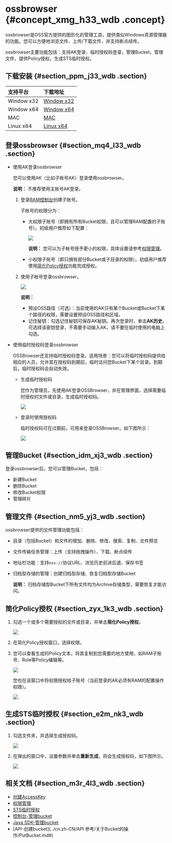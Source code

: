 # ossbrowser {#concept_xmg_h33_wdb .concept}

ossbrowser是OSS官方提供的图形化的管理工具，提供类似Windows资源管理器的功能。您可以方便地浏览文件、上传/下载文件，并支持断点续传。

ossbrowser主要功能包括：支持AK登录、临时授权码登录，管理Bucket，管理文件，提供Policy授权，生成STS临时授权。

## 下载安装 {#section_ppm_j33_wdb .section}

|支持平台|下载地址|
|:---|:---|
|Window x32|[Window x32](https://github.com/aliyun/oss-browser/blob/master/all-releases.md)|
|Window x64|[Window x64](https://github.com/aliyun/oss-browser/blob/master/all-releases.md)|
|MAC|[MAC](https://github.com/aliyun/oss-browser/blob/master/all-releases.md)|
|Linux x64|[Linux x64](https://github.com/aliyun/oss-browser/blob/master/all-releases.md)|

## 登录ossbrowser {#section_mq4_l33_wdb .section}

-   使用AK登录ossbrowser

    您可以使用AK（比如子账号AK）登录使用ossbrowser。

    **说明：** 不推荐使用主账号AK登录。

    1.  登录[RAM控制台](https://ram.console.aliyun.com/)创建子账号。

        子帐号的权限分为：

        -   大权限子账号（即拥有所有Bucket权限，且可以管理RAM配置的子账号）。初级用户推荐如下配置：

            ![](http://static-aliyun-doc.oss-cn-hangzhou.aliyuncs.com/assets/img/4906/6122_zh-CN.png)

            **说明：** 您可以为子帐号授予更小的权限，具体设置请参考[权限管理](../cn.zh-CN//权限管理概述.md#)。

        -   小权限子账号（即只拥有部分Bucket或子目录的权限）。初级用户推荐使用[简化Policy授权](#section_zyx_1k3_wdb)功能完成授权。
    2.  使用子帐号登录ossbrowser。

        ![](http://static-aliyun-doc.oss-cn-hangzhou.aliyuncs.com/assets/img/4906/2995_zh-CN.png)

        **说明：** 

        -   预设OSS路径（可选）：当前使用的AK只有某个Bucket或Bucket下某个路径的权限，需要设置预设OSS路径和区域。
        -   记住秘钥：勾选记住秘钥可保存AK秘钥。再次登录时，单击**AK历史**，可选择该密钥登录，不需要手动输入AK。请不要在临时使用的电脑上勾选。
-   使用临时授权码登录ossbrowser

    OSSBrowser还支持临时授权码登录。适用场景：您可以将临时授权码提供给相应的人员，允许其在授权码到期前，临时访问您Bucket下某个目录。到期后，临时授权码会自动失效。

    -   生成临时授权码

        您作为管理员，先使用AK登录OSSBrowser，并在管理界面，选择需要临时授权的文件或目录，生成临时授权码。

        ![](http://static-aliyun-doc.oss-cn-hangzhou.aliyuncs.com/assets/img/4906/3006_zh-CN.png)

    -   登录时使用授权码

        临时授权码可在过期前，可用来登录OSSBrowser。如下图所示：

        ![](http://static-aliyun-doc.oss-cn-hangzhou.aliyuncs.com/assets/img/4906/3007_zh-CN.png)


## 管理Bucket {#section_idm_xj3_wdb .section}

登录ossbrowser后，您可以管理Bucket，包括：

-   新建Bucket
-   删除Bucket
-   修改Bucket权限
-   管理碎片

## 管理文件 {#section_nm5_yj3_wdb .section}

ossbrowser提供的文件管理功能包括：

-   目录（包括Bucket）和文件的增加、删除、修改、搜索、复制、文件预览

-   文件传输任务管理：上传（支持拖拽操作）、下载、断点续传

-   地址栏功能：支持`oss://`协议URL、浏览历史前进后退、保存书签

-   归档型存储的管理：创建归档型存储、恢复归档型存储Bucket

    **说明：** 归档存储型Bucket下所有文件均为Archive存储类型，需要恢复才能访问。


## 简化Policy授权 {#section_zyx_1k3_wdb .section}

1.  勾选一个或多个需要授权的文件或目录，并单击**简化Policy授权**。

    ![](http://static-aliyun-doc.oss-cn-hangzhou.aliyuncs.com/assets/img/4906/2998_zh-CN.png)

2.  在简化Policy授权窗口，选择权限。
3.  您可以查看生成的Policy文本，将其复制到您需要的地方使用，如RAM子账号、Role等Policy编辑等。

    ![](http://static-aliyun-doc.oss-cn-hangzhou.aliyuncs.com/assets/img/4906/2999_zh-CN.png)

    您也在该窗口中将权限授权给子账号（当前登录的AK必须有RAM的配置操作权限）。

    ![](http://static-aliyun-doc.oss-cn-hangzhou.aliyuncs.com/assets/img/4906/3000_zh-CN.png)


## 生成STS临时授权 {#section_e2m_nk3_wdb .section}

1.  勾选文件夹，并选择生成授权码。

    ![](http://static-aliyun-doc.oss-cn-hangzhou.aliyuncs.com/assets/img/4906/3004_zh-CN.png)

2.  在弹出的窗口中，设置参数并单击**重新生成**，将会生成授权码，如下图所示。

    ![](http://static-aliyun-doc.oss-cn-hangzhou.aliyuncs.com/assets/img/4906/3005_zh-CN.png)


## 相关文档 {#section_m3r_4l3_wdb .section}

-   [创建AccessKey](https://help.aliyun.com/document_detail/53045.html)
-   [权限管理](../cn.zh-CN//权限管理概述.md#)
-   [STS临时授权](../cn.zh-CN//STS临时授权访问.md#)
-   [控制台-管理bucket](../cn.zh-CN//创建存储空间.md#)
-   [Java SDK-管理bucket](https://help.aliyun.com/document_detail/32012.html)
-   [API-创建bucket](../cn.zh-CN/API 参考/关于Bucket的操作/PutBucket.md#)

